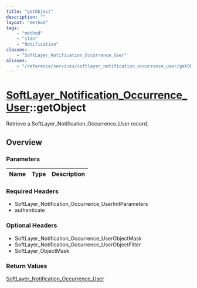 ```yaml
---
title: "getObject"
description: ""
layout: "method"
tags:
    - "method"
    - "sldn"
    - "Notification"
classes:
    - "SoftLayer_Notification_Occurrence_User"
aliases:
    - "/reference/services/softlayer_notification_occurrence_user/getObject"
---
```

# [SoftLayer_Notification_Occurrence_User](/reference/services/SoftLayer_Notification_Occurrence_User)::getObject

Retrieve a SoftLayer_Notification_Occurrence_User record.


## Overview 


### Parameters 
|Name | Type | Description |
| --- | --- | --- |


### Required Headers
* SoftLayer_Notification_Occurrence_UserInitParameters
* authenticate

### Optional Headers
* SoftLayer_Notification_Occurrence_UserObjectMask
* SoftLayer_Notification_Occurrence_UserObjectFilter
* SoftLayer_ObjectMask

### Return Values
<a href='/reference/datatypes/SoftLayer_Notification_Occurrence_User'>SoftLayer_Notification_Occurrence_User </a>

